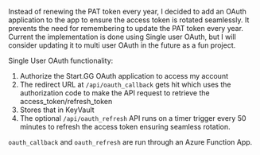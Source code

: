 Instead of renewing the PAT token every year, I decided to add an OAuth application to the app to ensure the access token is rotated seamlessly. It prevents the need for remembering to update the PAT token every year. Current the implementation is done using Single user OAuth, but I will consider updating it to multi user OAuth in the future as a fun project.

Single User OAuth functionality:

1. Authorize the Start.GG OAuth application to access my account
2. The redirect URL at `/api/oauth_callback` gets hit which uses the authorization code to make the API request to retrieve the access_token/refresh_token
3. Stores that in KeyVault
4. The optional `/api/oauth_refresh` API runs on a timer trigger every 50 minutes to refresh the access token ensuring seamless rotation.

`oauth_callback` and `oauth_refresh` are run through an Azure Function App.
